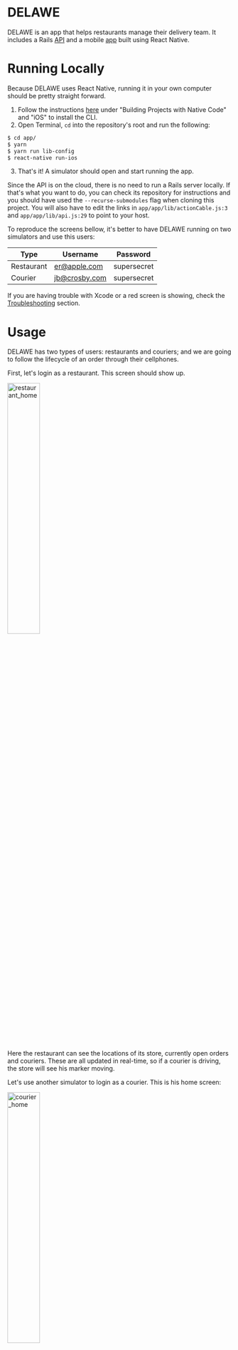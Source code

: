 # DELAWE
DELAWE is an app that helps restaurants manage their delivery team. It includes a Rails [API](https://github.com/fontesrp/delawe-api) and a mobile [app](https://github.com/fontesrp/delawe) built using React Native.

# Running Locally
Because DELAWE uses React Native, running it in your own computer should be pretty straight forward.

1. Follow the instructions [here](https://facebook.github.io/react-native/docs/getting-started.html) under "Building Projects with Native Code" and "iOS" to install the CLI.
2. Open Terminal, `cd` into the repository's root and run the following:
```bash
$ cd app/
$ yarn
$ yarn run lib-config
$ react-native run-ios
```
3. That's it! A simulator should open and start running the app.

Since the API is on the cloud, there is no need to run a Rails server locally. If that's what you want to do, you can check its repository for instructions and you should have used the `--recurse-submodules` flag when cloning this project. You will also have to edit the links in `app/app/lib/actionCable.js:3` and `app/app/lib/api.js:29` to point to your host.

To reproduce the screens bellow, it's better to have DELAWE running on two simulators and use this users:

| Type       | Username      | Password    |
| ---------- | ------------- | ----------- |
| Restaurant | er@apple.com  | supersecret |
| Courier    | jb@crosby.com | supersecret |

If you are having trouble with Xcode or a red screen is showing, check the [Troubleshooting](#troubleshooting) section.

# Usage
DELAWE has two types of users: restaurants and couriers; and we are going to follow the lifecycle of an order through their cellphones.

First, let's login as a restaurant. This screen should show up.

<img width="38%" alt="restaurant_home" src="https://imgur.com/YxKUwko.png">

Here the restaurant can see the locations of its store, currently open orders and couriers. These are all updated in real-time, so if a courier is driving, the store will see his marker moving.

Let's use another simulator to login as a courier. This is his home screen:

<img width="38%" alt="courier_home" src="https://i.imgur.com/mtNAVW1.png">

He can see his current location and his assigned orders. Once he logs in, DELAWE automatically starts sending his location to the API. Although, since it's using Web Sockets and callbacks for when the user position changes, this won't have too great an impact on the battery.

Now let's create our first order! We can click on the button at the bottom of the screen that says "REQUEST FOR PICKUP" and inform the value and address for the delivery and select a courier. The couriers are shown sorted by their current distance and time since their last pickup. The courier that is shown at a higher position is, therefore, suggested as a better option.

<img alt="restaurant_new_order_address" src="https://media.giphy.com/media/1wQNMrYMBEHdhBjTwD/giphy.gif">
<img alt="restaurant_new_order_courier" src="https://media.giphy.com/media/3rwzzHsUVZxrfgVCw5/giphy.gif">

Here is where DELAWE makes some magic. Because it's using Rails' ActionCable to implement Web Sockets, the new order has been automatically pushed to the courier's cellphone! On the courier simulator, we can see a notification show up and, if the address was inputed correctly, the order appear in his map.

<img alt="courier_new_order" src="https://media.giphy.com/media/3Glf9AZSoJYv6MUHI0/giphy.gif">

Once the courier arrives at the restaurant and collects the items, he can click the order and mark it as picked up. He can then get direction to the client's address, like so:

<img alt="courier_pickup" src="https://media.giphy.com/media/3bzJxEgXynEcB9W2Bs/giphy.gif">

After arriving at the correct address, the courier can go back to DELAWE and mark the order as completed. That is going to send a notification for the restaurant and transfer to the courier the credits for the delivery.

<img alt="courier_pickup" src="https://media.giphy.com/media/g0Biop0vCBKIwa3sa7/giphy.gif">

And here is the notification received by the store:

<img alt="courier_pickup" src="https://media.giphy.com/media/8BlnuEwtsvOWRh9Zss/giphy.gif">

# Other screens and more features

If you press the menu button on the top left corner, or swipe from left, you can see a lateral menu with a lot more screens. Most of them were made for an earlier version of DELAWE and haven't been updated yet. The user's wallet, for example, doesn't recognize the values of the transactions anymore, and the orders history is just a list with no functionality whatsoever for editing its items. All those screens will be working in the future, but for now only the home, login and settings pages are completed.

Some features to help the courier access his current delivery more easily are also on the road map.

Another thing that is missing is a Web client for managing the deliveries from a computer. That is coming later this year and is going use React to interface with the API.

# Troubleshooting

## Xcode
As the app is running on a simulator, Xcode doesn't usually complain about certificates and signing accounts. If it does, however, you can do this from the project root:
```bash
$ open app/ios/app.xcworkspace
```
That should open the project on Xcode. You can then use the "Project navigator" on the left and click on the first item that appears, a folder with name `app` and a blue icon. From there, you can go to the "General" tab and edit the "Signing" section.

## Red Screen
If, after logging in, a red screen is appearing, that can be the effect of the discrepancy between the used version of React Native and the one required by some of the project's dependencies. A shell script is included in the project to fix the lines that cause the error. If you ran `yarn run lib-config` after cloning the project, that should have run the script. If it hasn't, you will need to make sure the file is executable and then run it. From the project's root, do the following:
```bash
$ cd app
$ chmod +x fix_dependencies.sh
$ ./fix_dependencies.sh
```
Don't worry about running this more than once, it will only replace the lines that match exactly the ones that cause errors.

# Licence
It's free! See the [LICENSE](./LICENSE) file for details.
